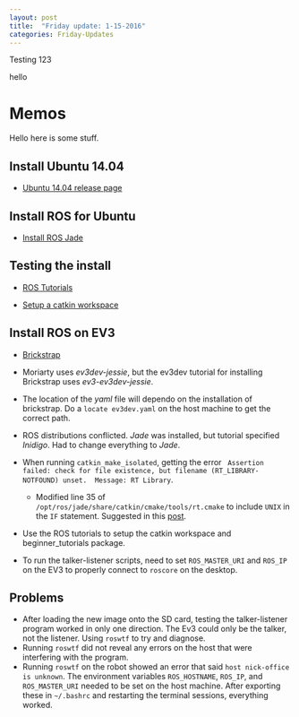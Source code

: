 ```yaml
---
layout: post
title:  "Friday update: 1-15-2016"
categories: Friday-Updates
---
```


Testing 123

hello


# Memos

Hello here is some stuff.

## Install Ubuntu 14.04

- [Ubuntu 14.04 release page](http://releases.ubuntu.com/14.04/)

## Install ROS for Ubuntu

- [Install ROS Jade](http://wiki.ros.org/jade/Installation/Ubuntu)

## Testing the install

- [ROS Tutorials](http://wiki.ros.org/ROS/Tutorials/)

-
  [Setup a catkin workspace](http://wiki.ros.org/ROS/Tutorials/InstallingandConfiguringROSEnvironment)

## Install ROS on EV3

-
  [Brickstrap](http://www.ev3dev.org/docs/tutorials/using-brickstrap-to-cross-compile/)

- Moriarty uses *ev3dev-jessie*, but the ev3dev tutorial for
  installing Brickstrap uses *ev3-ev3dev-jessie*.
- The location of the *yaml* file will dependo on the installation of
  brickstrap.  Do a `locate ev3dev.yaml` on the host machine to get
  the correct path.
- ROS distributions conflicted.  *Jade* was installed, but tutorial
  specified *Inidigo*.  Had to change everything to *Jade*.
- When running `catkin_make_isolated`, getting the error ` Assertion
  failed: check for file existence, but filename (RT_LIBRARY-NOTFOUND)
  unset.  Message: RT Library`.
  - Modified line 35 of
    `/opt/ros/jade/share/catkin/cmake/tools/rt.cmake` to include
    `UNIX` in the `IF` statement.  Suggested in this
    [post](http://answers.ros.org/question/66978/what-for-catkin-needs-to-link-to-librt-realtime-extension/).
- Use the ROS tutorials to setup the catkin workspace and
  beginner_tutorials package.
- To run the talker-listener scripts, need to set `ROS_MASTER_URI` and
  `ROS_IP` on the EV3 to properly connect to `roscore` on the desktop.

## Problems
- After loading the new image onto the SD card, testing the
  talker-listener program worked in only one direction.  The Ev3 could
  only be the talker, not the listener.  Using `roswtf` to try and
  diagnose.
- Running `roswtf` did not reveal any errors on the host that were
  interfering with the program.
- Running `roswtf` on the robot showed an error that said `host
  nick-office is unknown`.  The environment variables `ROS_HOSTNAME`,
  `ROS_IP`, and `ROS_MASTER_URI` needed to be set on the host
  machine. After exporting these in `~/.bashrc` and restarting the
  terminal sessions, everything worked.
